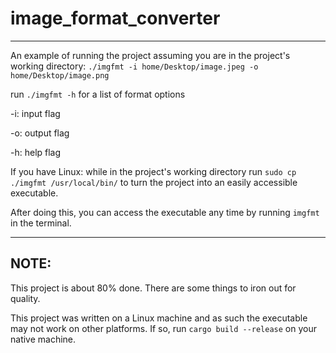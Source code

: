 # image_format_converter

--- 

An example of running the project assuming you are in the project's working directory:
`./imgfmt -i home/Desktop/image.jpeg -o home/Desktop/image.png`

run `./imgfmt -h` for a list of format options

-i: input flag

-o: output flag

-h: help flag

If you have Linux: while in the project's working directory run `sudo cp ./imgfmt /usr/local/bin/` to turn the project into an easily accessible executable.

After doing this, you can access the executable any time by running `imgfmt` in the terminal.

---

## NOTE:

This project is about 80% done. There are some things to iron out for quality.

This project was written on a Linux machine and as such the executable may not work on other platforms. If so, run `cargo build --release` on your native machine.
